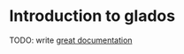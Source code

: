 # Introduction to glados

TODO: write [great documentation](http://jacobian.org/writing/what-to-write/)
